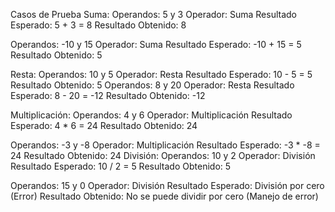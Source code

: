 Casos de Prueba
Suma:
Operandos: 5 y 3
Operador: Suma
Resultado Esperado: 5 + 3 = 8
Resultado Obtenido: 8

Operandos: -10 y 15
Operador: Suma
Resultado Esperado: -10 + 15 = 5
Resultado Obtenido: 5

Resta:
Operandos: 10 y 5
Operador: Resta
Resultado Esperado: 10 - 5 = 5
Resultado Obtenido: 5
Operandos: 8 y 20
Operador: Resta
Resultado Esperado: 8 - 20 = -12
Resultado Obtenido: -12

Multiplicación:
Operandos: 4 y 6
Operador: Multiplicación
Resultado Esperado: 4 * 6 = 24
Resultado Obtenido: 24

Operandos: -3 y -8
Operador: Multiplicación
Resultado Esperado: -3 * -8 = 24
Resultado Obtenido: 24
División:
Operandos: 10 y 2
Operador: División
Resultado Esperado: 10 / 2 = 5
Resultado Obtenido: 5

Operandos: 15 y 0
Operador: División
Resultado Esperado: División por cero (Error)
Resultado Obtenido: No se puede dividir por cero (Manejo de error)